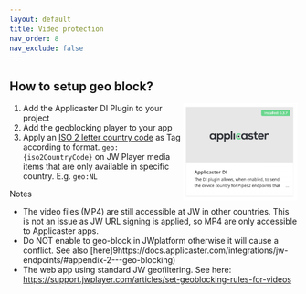 ```yaml
---
layout: default
title: Video protection
nav_order: 8
nav_exclude: false
---
```


## How to setup geo block?
<img align="right" src="../img/applicaster-di-plugin.png" width="200">

1. Add the Applicaster DI Plugin to your project
1. Add the geoblocking player to your app
1. Apply an [ISO 2 letter country code]() as Tag according to format. `geo:{iso2CountryCode}` on JW Player media items that are only available in specific country. E.g. `geo:NL`

Notes
- The video files (MP4) are still accessible at JW in other countries. This is not an issue as  JW URL signing is applied, so MP4 are only accessible to Applicaster apps.
- Do NOT enable to geo-block in JWplatform otherwise it will cause a conflict. See also [here]9https://docs.applicaster.com/integrations/jw-endpoints/#appendix-2---geo-blocking)
- The web app using standard JW geofiltering. See here: https://support.jwplayer.com/articles/set-geoblocking-rules-for-videos  



